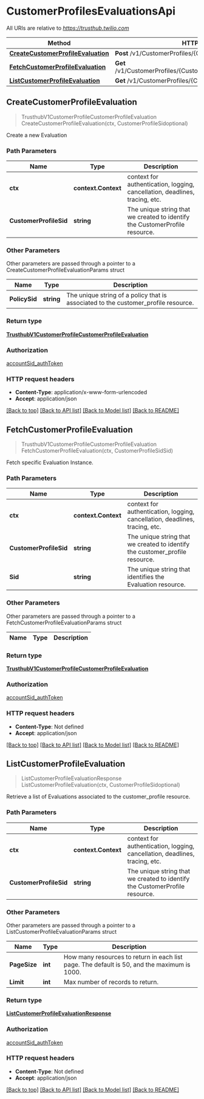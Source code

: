 # CustomerProfilesEvaluationsApi

All URIs are relative to *https://trusthub.twilio.com*

Method | HTTP request | Description
------------- | ------------- | -------------
[**CreateCustomerProfileEvaluation**](CustomerProfilesEvaluationsApi.md#CreateCustomerProfileEvaluation) | **Post** /v1/CustomerProfiles/{CustomerProfileSid}/Evaluations | 
[**FetchCustomerProfileEvaluation**](CustomerProfilesEvaluationsApi.md#FetchCustomerProfileEvaluation) | **Get** /v1/CustomerProfiles/{CustomerProfileSid}/Evaluations/{Sid} | 
[**ListCustomerProfileEvaluation**](CustomerProfilesEvaluationsApi.md#ListCustomerProfileEvaluation) | **Get** /v1/CustomerProfiles/{CustomerProfileSid}/Evaluations | 



## CreateCustomerProfileEvaluation

> TrusthubV1CustomerProfileCustomerProfileEvaluation CreateCustomerProfileEvaluation(ctx, CustomerProfileSidoptional)



Create a new Evaluation

### Path Parameters


Name | Type | Description
------------- | ------------- | -------------
**ctx** | **context.Context** | context for authentication, logging, cancellation, deadlines, tracing, etc.
**CustomerProfileSid** | **string** | The unique string that we created to identify the CustomerProfile resource.

### Other Parameters

Other parameters are passed through a pointer to a CreateCustomerProfileEvaluationParams struct


Name | Type | Description
------------- | ------------- | -------------
**PolicySid** | **string** | The unique string of a policy that is associated to the customer_profile resource.

### Return type

[**TrusthubV1CustomerProfileCustomerProfileEvaluation**](TrusthubV1CustomerProfileCustomerProfileEvaluation.md)

### Authorization

[accountSid_authToken](../README.md#accountSid_authToken)

### HTTP request headers

- **Content-Type**: application/x-www-form-urlencoded
- **Accept**: application/json

[[Back to top]](#) [[Back to API list]](../README.md#documentation-for-api-endpoints)
[[Back to Model list]](../README.md#documentation-for-models)
[[Back to README]](../README.md)


## FetchCustomerProfileEvaluation

> TrusthubV1CustomerProfileCustomerProfileEvaluation FetchCustomerProfileEvaluation(ctx, CustomerProfileSidSid)



Fetch specific Evaluation Instance.

### Path Parameters


Name | Type | Description
------------- | ------------- | -------------
**ctx** | **context.Context** | context for authentication, logging, cancellation, deadlines, tracing, etc.
**CustomerProfileSid** | **string** | The unique string that we created to identify the customer_profile resource.
**Sid** | **string** | The unique string that identifies the Evaluation resource.

### Other Parameters

Other parameters are passed through a pointer to a FetchCustomerProfileEvaluationParams struct


Name | Type | Description
------------- | ------------- | -------------

### Return type

[**TrusthubV1CustomerProfileCustomerProfileEvaluation**](TrusthubV1CustomerProfileCustomerProfileEvaluation.md)

### Authorization

[accountSid_authToken](../README.md#accountSid_authToken)

### HTTP request headers

- **Content-Type**: Not defined
- **Accept**: application/json

[[Back to top]](#) [[Back to API list]](../README.md#documentation-for-api-endpoints)
[[Back to Model list]](../README.md#documentation-for-models)
[[Back to README]](../README.md)


## ListCustomerProfileEvaluation

> ListCustomerProfileEvaluationResponse ListCustomerProfileEvaluation(ctx, CustomerProfileSidoptional)



Retrieve a list of Evaluations associated to the customer_profile resource.

### Path Parameters


Name | Type | Description
------------- | ------------- | -------------
**ctx** | **context.Context** | context for authentication, logging, cancellation, deadlines, tracing, etc.
**CustomerProfileSid** | **string** | The unique string that we created to identify the CustomerProfile resource.

### Other Parameters

Other parameters are passed through a pointer to a ListCustomerProfileEvaluationParams struct


Name | Type | Description
------------- | ------------- | -------------
**PageSize** | **int** | How many resources to return in each list page. The default is 50, and the maximum is 1000.
**Limit** | **int** | Max number of records to return.

### Return type

[**ListCustomerProfileEvaluationResponse**](ListCustomerProfileEvaluationResponse.md)

### Authorization

[accountSid_authToken](../README.md#accountSid_authToken)

### HTTP request headers

- **Content-Type**: Not defined
- **Accept**: application/json

[[Back to top]](#) [[Back to API list]](../README.md#documentation-for-api-endpoints)
[[Back to Model list]](../README.md#documentation-for-models)
[[Back to README]](../README.md)

